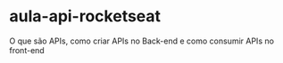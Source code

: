 # aula-api-rocketseat
O que são APIs, como criar APIs no Back-end e como consumir APIs no front-end
